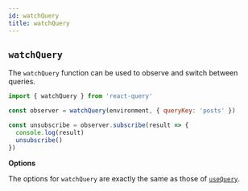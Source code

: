 ```yaml
---
id: watchQuery
title: watchQuery
---
```


## `watchQuery`

The `watchQuery` function can be used to observe and switch between queries.

```js
import { watchQuery } from 'react-query'

const observer = watchQuery(environment, { queryKey: 'posts' })

const unsubscribe = observer.subscribe(result => {
  console.log(result)
  unsubscribe()
})
```

**Options**

The options for `watchQuery` are exactly the same as those of [`useQuery`](#usequery).
